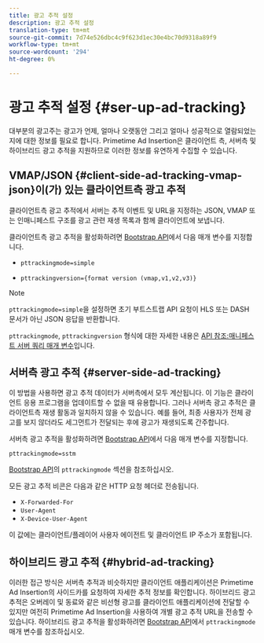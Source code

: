 ```yaml
---
title: 광고 추적 설정
description: 광고 추적 설정
translation-type: tm+mt
source-git-commit: 7d74e526dbc4c9f623d1ec30e4bc70d9318a89f9
workflow-type: tm+mt
source-wordcount: '294'
ht-degree: 0%

---
```



# 광고 추적 설정 {#ser-up-ad-tracking}

대부분의 광고주는 광고가 언제, 얼마나 오랫동안 그리고 얼마나 성공적으로 열람되었는지에 대한 정보를 필요로 합니다. Primetime Ad Insertion은 클라이언트 측, 서버측 및 하이브리드 광고 추적을 지원하므로 이러한 정보를 유연하게 수집할 수 있습니다.

## VMAP/JSON {#client-side-ad-tracking-vmap-json}이(가) 있는 클라이언트측 광고 추적

클라이언트측 광고 추적에서 서버는 추적 이벤트 및 URL을 지정하는 JSON, VMAP 또는 인매니페스트 구조를 광고 관련 재생 목록과 함께 클라이언트에 보냅니다.

클라이언트측 광고 추적을 활성화하려면 [Bootstrap API](/help/dynamic-ad-insertion/msapi-topics/ms-getting-started/ms-api-query-params.md)에서 다음 매개 변수를 지정합니다.

* `pttrackingmode=simple`

* `pttrackingversion={format version (vmap,v1,v2,v3)}`

>[!NOTE]
>
>`pttrackingmode=simple`을 설정하면 초기 부트스트랩 API 요청이 HLS 또는 DASH 문서가 아닌 JSON 응답을 반환합니다.

`pttrackingmode`, `pttrackingversion` 형식에 대한 자세한 내용은 [API 참조:매니페스트 서버 쿼리 매개 변수](/help/dynamic-ad-insertion/msapi-topics/ms-getting-started/ms-api-query-params.md)입니다.

## 서버측 광고 추적 {#server-side-ad-tracking}

이 방법을 사용하면 광고 추적 데이터가 서버측에서 모두 계산됩니다. 이 기능은 클라이언트 응용 프로그램을 업데이트할 수 없을 때 유용합니다. 그러나 서버측 광고 추적은 클라이언트측 재생 활동과 일치하지 않을 수 있습니다. 예를 들어, 최종 사용자가 전체 광고를 보지 않더라도 세그먼트가 전달되는 후에 광고가 재생되도록 간주합니다.

서버측 광고 추적을 활성화하려면 [Bootstrap API](/help/dynamic-ad-insertion/msapi-topics/ms-getting-started/ms-api-query-params.md)에서 다음 매개 변수를 지정합니다.

`pttrackingmode=sstm`

[Bootstrap API](/help/dynamic-ad-insertion/msapi-topics/ms-getting-started/ms-api-query-params.md)의 `pttrackingmode` 섹션을 참조하십시오.

모든 광고 추적 비콘은 다음과 같은 HTTP 요청 헤더로 전송됩니다.

* `X-Forwarded-For`
* `User-Agent`
* `X-Device-User-Agent`

이 값에는 클라이언트/플레이어 사용자 에이전트 및 클라이언트 IP 주소가 포함됩니다.

## 하이브리드 광고 추적 {#hybrid-ad-tracking}

이러한 접근 방식은 서버측 추적과 비슷하지만 클라이언트 애플리케이션은 Primetime Ad Insertion의 사이드카를 요청하여 자세한 추적 정보를 확인합니다. 하이브리드 광고 추적은 오버레이 및 동료와 같은 비선형 광고를 클라이언트 애플리케이션에 전달할 수 있지만 여전히 Primetime Ad Insertion을 사용하여 개별 광고 추적 URL을 전송할 수 있습니다.
하이브리드 광고 추적을 활성화하려면 [Bootstrap API](/help/dynamic-ad-insertion/msapi-topics/ms-getting-started/ms-api-query-params.md)에서 `pttrackingmode` 매개 변수를 참조하십시오.
